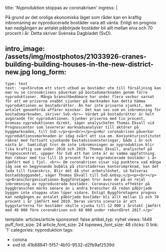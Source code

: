 title: 'Nyproduktion stoppas av coronakrisen'
ingress: |
  <p>På grund av det oroliga ekonomiska läget som råder kan en kraftig inbromsning av nyproducerade bostäder vara att vänta. Enligt en prognos kan nedgången av antalet påbörjade bostäder bli allt mellan elva och 70 procent i år. Detta skriver Svenska Dagbladet (SvD).
  </p>
  
intro_image: /assets/img/mostphotos/21033926-cranes-building-building-houses-in-the-new-district-new.jpg
long_form:
  -
    type: text
    text: '<p>Förutom ett stort utbud av bostäder ute till försäljning kan man nu se coronakrisens påverkan på bostadsmarknaden genom färre nyproduktioner. Många branschbedömare har under flera veckor varnat för att om priserna snabbt sjunker på marknaden kan detta hämma nyproduktionen av bostadsrätter. Än har inte priserna sjunkit, men antalet genomförda affärer minskar. Det kan ses som en inbromsning för bostadsmarknaden, skriver SvD.<br>– Värdet på bostadsrätter är helt avgörande för nyproduktionen. Sjunker priserna med tio procent, bromsas nyproduktionen direkt, säger analyschefen Thomas Ekvall vid Prognoscenter som levererar marknadsanalyser till aktörer på byggmarknaden, till SvD.</p><p><br></p><p>Hur coronakrisen påverkar nyproduktionssmarknaden är idag svårt att sia om. Konjunkturinstitutet räknar med fortsatt sjunkande bostadsinvensteringar, både i år och nästa år. Samtidigt tror de inte inbromsningen av nyproduktion blir lika kraftig som under 2018 och 2019. Thomas Ekvall, analyschef på Prognoscentret, uppger för SvD att han inte är av samma uppfattning. Han räknar med tio till 15 procent färre nyproducerade bostäder i år jämfört med i fjol. <br>– Om coronakrisen visar sig punktera vad många såg som en begynnande bubbla på storstädernas kontorsmarknad, kan det leda till finanskris. Blir det då stor arbetslöshet, så halveras bostadsbyggandet, säger Thomas Ekvall till SvD.&nbsp;</p><p><br></p><p>Branschorganisationen Byggföretagen tror även de på en rejäl inbromsning av nyproducerade bostäder. Coronavirusets effekter på byggbranschen märks senare än i andra branscher då redan påbörjade byggen inte stoppas utan löper vidare. Enligt Byggföretagens prognos kan nedgången av antalet påbörjade bostäder bli allt mellan 11 och 70 procent i år jämfört med 2019. Deras värsta scenario är att byggstarterna för bostäder skulle sjunka till 12 000 i årstakt jämfört med 48 000 före coronakrisen och 68 000 under rekordåret 2017.</p>'
template: articles/article
sponsored: false
artikel_typ: nyhet
views: 1448
puff_font_size: 24
article_font_size: 24
topnews_font_size: 48
clicks: 0
link: '1'
categories: nyproduktion
tags:
  - corona
  - svd
id: 41b88841-5f57-4b10-9532-d2fb9af2539d
